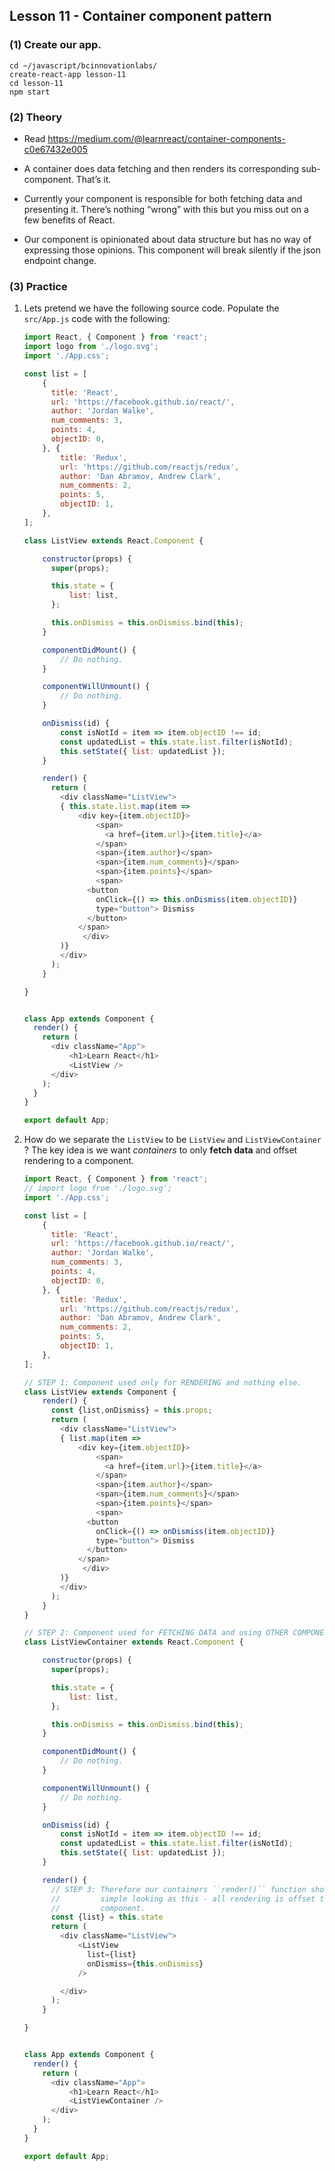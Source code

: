 ## Lesson 11 - Container component pattern
### (1) Create our app.
  ```
  cd ~/javascript/bcinnovationlabs/
  create-react-app lesson-11
  cd lesson-11
  npm start
  ```

### (2) Theory

* Read https://medium.com/@learnreact/container-components-c0e67432e005

* A container does data fetching and then renders its corresponding sub-component. That’s it.

* Currently your component is responsible for both fetching data and presenting it. There’s nothing “wrong” with this but you miss out on a few benefits of React.

* Our component is opinionated about data structure but has no way of expressing those opinions. This component will break silently if the json endpoint change.

### (3) Practice

1. Lets pretend we have the following source code. Populate the ``src/App.js`` code with the following:

    ```js
    import React, { Component } from 'react';
    import logo from './logo.svg';
    import './App.css';

    const list = [
        {
          title: 'React',
          url: 'https://facebook.github.io/react/',
          author: 'Jordan Walke',
          num_comments: 3,
          points: 4,
          objectID: 0,
        }, {
            title: 'Redux',
            url: 'https://github.com/reactjs/redux',
            author: 'Dan Abramov, Andrew Clark',
            num_comments: 2,
            points: 5,
            objectID: 1,
        },
    ];

    class ListView extends React.Component {

        constructor(props) {
          super(props);

          this.state = {
              list: list,
          };

          this.onDismiss = this.onDismiss.bind(this);
        }

        componentDidMount() {
            // Do nothing.
        }

        componentWillUnmount() {
            // Do nothing.
        }

        onDismiss(id) {
            const isNotId = item => item.objectID !== id;
            const updatedList = this.state.list.filter(isNotId);
            this.setState({ list: updatedList });
        }

        render() {
          return (
            <div className="ListView">
            { this.state.list.map(item =>
                <div key={item.objectID}>
                    <span>
                      <a href={item.url}>{item.title}</a>
                    </span>
                    <span>{item.author}</span>
                    <span>{item.num_comments}</span>
                    <span>{item.points}</span>
                    <span>
                  <button
                    onClick={() => this.onDismiss(item.objectID)}
                    type="button"> Dismiss
                  </button>
                </span>
                 </div>
            )}
            </div>
          );
        }

    }


    class App extends Component {
      render() {
        return (
          <div className="App">
              <h1>Learn React</h1>
              <ListView />
          </div>
        );
      }
    }

    export default App;
    ```

2. How do we separate the ``ListView`` to be ``ListView`` and ``ListViewContainer`` ? The key idea is we want *containers* to only **fetch data** and offset rendering to a component.

    ```js
    import React, { Component } from 'react';
    // import logo from './logo.svg';
    import './App.css';

    const list = [
        {
          title: 'React',
          url: 'https://facebook.github.io/react/',
          author: 'Jordan Walke',
          num_comments: 3,
          points: 4,
          objectID: 0,
        }, {
            title: 'Redux',
            url: 'https://github.com/reactjs/redux',
            author: 'Dan Abramov, Andrew Clark',
            num_comments: 2,
            points: 5,
            objectID: 1,
        },
    ];

    // STEP 1: Component used only for RENDERING and nothing else.
    class ListView extends Component {
        render() {
          const {list,onDismiss} = this.props;
          return (
            <div className="ListView">
            { list.map(item =>
                <div key={item.objectID}>
                    <span>
                      <a href={item.url}>{item.title}</a>
                    </span>
                    <span>{item.author}</span>
                    <span>{item.num_comments}</span>
                    <span>{item.points}</span>
                    <span>
                  <button
                    onClick={() => onDismiss(item.objectID)}
                    type="button"> Dismiss
                  </button>
                </span>
                 </div>
            )}
            </div>
          );
        }
    }

    // STEP 2: Component used for FETCHING DATA and using OTHER COMPONENTS FOR RENDERING.
    class ListViewContainer extends React.Component {

        constructor(props) {
          super(props);

          this.state = {
              list: list,
          };

          this.onDismiss = this.onDismiss.bind(this);
        }

        componentDidMount() {
            // Do nothing.
        }

        componentWillUnmount() {
            // Do nothing.
        }

        onDismiss(id) {
            const isNotId = item => item.objectID !== id;
            const updatedList = this.state.list.filter(isNotId);
            this.setState({ list: updatedList });
        }

        render() {
          // STEP 3: Therefore our containers ``render()`` function should be as
          //         simple looking as this - all rendering is offset to another
          //         component.
          const {list} = this.state
          return (
            <div className="ListView">
                <ListView
                  list={list}
                  onDismiss={this.onDismiss}
                />

            </div>
          );
        }

    }


    class App extends Component {
      render() {
        return (
          <div className="App">
              <h1>Learn React</h1>
              <ListViewContainer />
          </div>
        );
      }
    }

    export default App;
    ```

